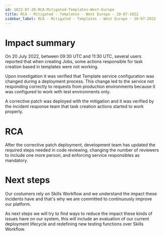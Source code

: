 ```yaml
---
id: 2022-07-20-RCA-Mitigated-Templates-West-Europe
title: RCA - Mitigated - Templates - West Europe - 20-07-2022
sidebar_label: RCA - Mitigated - Templates - West Europe - 20-07-2022
---
```


# Impact summary

On 20 July 2022, between 09:30 UTC and 11:30 UTC, several users reported that when creating Jobs, some actions responsible for task creation based in templates were not working.

Upon investigation it was verified that Template service configuration was changed during a deployment process. This change led to the service not responding correctly to requests from production environments because it was configured to work with test environments only.

A corrective patch was deployed with the mitigation and it was verified by the incident response team that task creation actions started to work properly.

# RCA

After the corrective patch deployment, development team has updated the required steps needed in code reviewing, changing the number of reviewers to include one more person, and enforcing service responsibles as mandatory.

# Next steps

Our costumers rely on Skills Workflow and we understand the impact these incidents have and that's why we are committed to continuously improve our platform.

As next steps we will try to find ways to reduce the impact these kinds of issues have on our system, this will include an evaluation of our current deployment lifecycle and redefining new testing functions over Skills Workflow.

